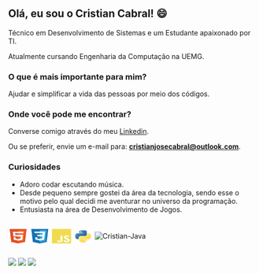 ## Olá, eu sou o Cristian Cabral! 😄

Técnico em Desenvolvimento de Sistemas e um Estudante apaixonado por TI.

Atualmente cursando Engenharia da Computação na UEMG.

### O que é mais importante para mim?

Ajudar e simplificar a vida das pessoas por meio dos códigos. 

### Onde você pode me encontrar? 

Converse comigo através do meu [Linkedin](https://www.linkedin.com/in/eucristiancabral/).

Ou se preferir, envie um e-mail para: **cristianjosecabral@outlook.com**.

### Curiosidades

- Adoro codar escutando música.
- Desde pequeno sempre gostei da área da tecnologia, sendo esse o motivo pelo qual decidi me aventurar no universo da programação.
- Entusiasta na área de Desenvolvimento de Jogos.

<div style="display: inline_block"><br>
  <img align="center" alt="Cristian-HTML" height="30" width="40" src="https://raw.githubusercontent.com/devicons/devicon/master/icons/html5/html5-original.svg">
  <img align="center" alt="Cristian-CSS" height="30" width="40" src="https://raw.githubusercontent.com/devicons/devicon/master/icons/css3/css3-original.svg">
  <img align="center" alt="Cristian-Js" height="30" width="40" src="https://raw.githubusercontent.com/devicons/devicon/master/icons/javascript/javascript-plain.svg">
  <img align="center" alt="Cristian-Python" height="30" width="40" src="https://raw.githubusercontent.com/devicons/devicon/master/icons/python/python-original.svg">
  <img align="center" alt="Cristian-Java" height="30" width="40" src="https://cdn.jsdelivr.net/gh/devicons/devicon@latest/icons/java/java-plain-wordmark.svg">
</div>

  ##

<div> 
  <a href="https://instagram.com/eucristiancabral" target="_blank"><img src="https://img.shields.io/badge/-Instagram-%23E4405F?style=for-the-badge&logo=instagram&logoColor=white" target="_blank"></a>
  <a href = "mailto:cristianjosecabral@outlook.com"><img src="https://img.shields.io/badge/-Gmail-%23333?style=for-the-badge&logo=gmail&logoColor=white" target="_blank"></a>
  <a href="www.linkedin.com/in/eucristiancabral" target="_blank"><img src="https://img.shields.io/badge/-LinkedIn-%230077B5?style=for-the-badge&logo=linkedin&logoColor=white" target="_blank"></a> 
  
</div>
